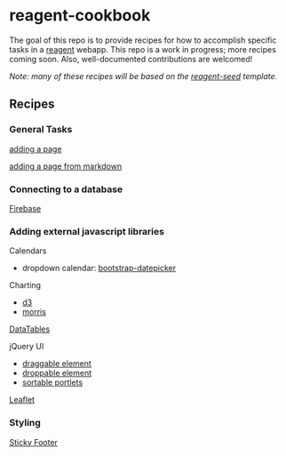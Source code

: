 # reagent-cookbook

The goal of this repo is to provide recipes for how to accomplish specific tasks in a [reagent](https://github.com/reagent-project/reagent) webapp.  This repo is a work in progress; more recipes coming soon. Also, well-documented contributions are welcomed!

*Note: many of these recipes will be based on the [reagent-seed](https://github.com/gadfly361/reagent-seed) template.*

## Recipes

### General Tasks

[adding a page](https://github.com/gadfly361/reagent-cookbook/tree/master/adding-a-page)

[adding a page from markdown](https://github.com/gadfly361/reagent-cookbook/tree/master/page-from-markdown)

### Connecting to a database

[Firebase](https://github.com/gadfly361/reagent-cookbook/tree/master/firebase)

### Adding external javascript libraries

Calendars

* dropdown calendar: [bootstrap-datepicker](https://github.com/gadfly361/reagent-cookbook/tree/master/bootstrap-datepicker)

Charting

* [d3](https://github.com/gadfly361/reagent-cookbook/tree/master/d3)
* [morris](https://github.com/gadfly361/reagent-cookbook/tree/master/morris)

[DataTables](https://github.com/gadfly361/reagent-cookbook/tree/master/data-tables)

jQuery UI

* [draggable element](https://github.com/gadfly361/reagent-cookbook/tree/master/draggable)
* [droppable element](https://github.com/gadfly361/reagent-cookbook/tree/master/droppable)
* [sortable portlets](https://github.com/gadfly361/reagent-cookbook/tree/master/sortable-portlets)

[Leaflet](https://github.com/gadfly361/reagent-cookbook/tree/master/leaflet)

### Styling

[Sticky Footer](https://github.com/gadfly361/reagent-cookbook/tree/master/sticky-footer)
